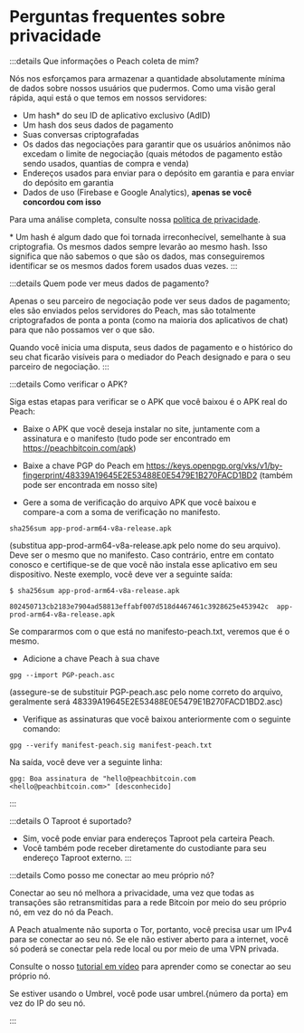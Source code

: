 # Perguntas frequentes sobre privacidade

:::details Que informações o Peach coleta de mim?

Nós nos esforçamos para armazenar a quantidade absolutamente mínima de dados sobre nossos usuários que pudermos. Como uma visão geral rápida, aqui está o que temos em nossos servidores:

- Um hash\* do seu ID de aplicativo exclusivo (AdID)
- Um hash dos seus dados de pagamento
- Suas conversas criptografadas
- Os dados das negociações para garantir que os usuários anônimos não excedam o limite de negociação (quais métodos de pagamento estão sendo usados, quantias de compra e venda)
- Endereços usados para enviar para o depósito em garantia e para enviar do depósito em garantia
- Dados de uso (Firebase e Google Analytics), **apenas se você concordou com isso**

Para uma análise completa, consulte nossa [política de privacidade](/privacy-policy/).

\* Um hash é algum dado que foi tornada irreconhecível, semelhante à sua criptografia. Os mesmos dados sempre levarão ao mesmo hash. Isso significa que não sabemos o que são os dados, mas conseguiremos identificar se os mesmos dados forem usados duas vezes.
:::

:::details Quem pode ver meus dados de pagamento?

Apenas o seu parceiro de negociação pode ver seus dados de pagamento; eles são enviados pelos servidores do Peach, mas são totalmente criptografados de ponta a ponta (como na maioria dos aplicativos de chat) para que não possamos ver o que são.

Quando você inicia uma disputa, seus dados de pagamento e o histórico do seu chat ficarão visíveis para o mediador do Peach designado e para o seu parceiro de negociação.
:::

:::details Como verificar o APK?

Siga estas etapas para verificar se o APK que você baixou é o APK real do Peach:

- Baixe o APK que você deseja instalar no site, juntamente com a assinatura e o manifesto (tudo pode ser encontrado em https://peachbitcoin.com/apk)

- Baixe a chave PGP do Peach em https://keys.openpgp.org/vks/v1/by-fingerprint/48339A19645E2E53488E0E5479E1B270FACD1BD2 (também pode ser encontrada em nosso site)

- Gere a soma de verificação do arquivo APK que você baixou e compare-a com a soma de verificação no manifesto.

```
sha256sum app-prod-arm64-v8a-release.apk
```

(substitua app-prod-arm64-v8a-release.apk pelo nome do seu arquivo). Deve ser o mesmo que no manifesto. Caso contrário, entre em contato conosco e certifique-se de que você não instala esse aplicativo em seu dispositivo. Neste exemplo, você deve ver a seguinte saída:
```
$ sha256sum app-prod-arm64-v8a-release.apk

802450713cb2183e7904ad58813effabf007d518d4467461c3928625e453942c  app-prod-arm64-v8a-release.apk
```
Se compararmos com o que está no manifesto-peach.txt, veremos que é o mesmo.

- Adicione a chave Peach à sua chave
```
gpg --import PGP-peach.asc
```
(assegure-se de substituir PGP-peach.asc pelo nome correto do arquivo, geralmente será 48339A19645E2E53488E0E5479E1B270FACD1BD2.asc)

- Verifique as assinaturas que você baixou anteriormente com o seguinte comando:
```
gpg --verify manifest-peach.sig manifest-peach.txt
``` 
Na saída, você deve ver a seguinte linha:
```
gpg: Boa assinatura de "hello@peachbitcoin.com <hello@peachbitcoin.com>" [desconhecido]
```
:::

:::details O Taproot é suportado?

- Sim, você pode enviar para endereços Taproot pela carteira Peach.
- Você também pode receber diretamente do custodiante para seu endereço Taproot externo.
:::

:::details Como posso me conectar ao meu próprio nó?

Conectar ao seu nó melhora a privacidade, uma vez que todas as transações são retransmitidas para a rede Bitcoin por meio do seu próprio nó, em vez do nó da Peach.

A Peach atualmente não suporta o Tor, portanto, você precisa usar um IPv4 para se conectar ao seu nó. Se ele não estiver aberto para a internet, você só poderá se conectar pela rede local ou por meio de uma VPN privada.

Consulte o nosso [tutorial em vídeo](https://www.youtube.com/watch?v=xtvq2i3mIYg) para aprender como se conectar ao seu próprio nó.

Se estiver usando o Umbrel, você pode usar umbrel.{número da porta} em vez do IP do seu nó.

:::
